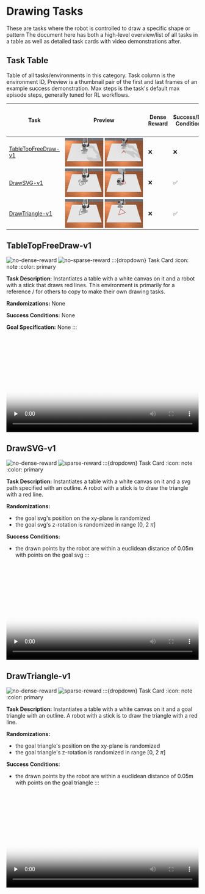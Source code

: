 <!-- THIS IS ALL GENERATED DOCUMENTATION. DO NOT MODIFY THIS FILE -->
[asset-badge]: https://img.shields.io/badge/download%20asset-yes-blue.svg
[dense-reward-badge]: https://img.shields.io/badge/dense%20reward-yes-green.svg
[sparse-reward-badge]: https://img.shields.io/badge/sparse%20reward-yes-green.svg
[no-dense-reward-badge]: https://img.shields.io/badge/dense%20reward-no-red.svg
[no-sparse-reward-badge]: https://img.shields.io/badge/sparse%20reward-no-red.svg
[demos-badge]: https://img.shields.io/badge/demos-yes-green.svg
# Drawing Tasks

These are tasks where the robot is controlled to draw a specific shape or pattern
The document here has both a high-level overview/list of all tasks in a table as well as detailed task cards with video demonstrations after.

## Task Table
Table of all tasks/environments in this category. Task column is the environment ID, Preview is a thumbnail pair of the first and last frames of an example success demonstration. Max steps is the task's default max episode steps, generally tuned for RL workflows.
<table class="table">
<thead>
<tr class="row-odd">
<th class="head"><p>Task</p></th>
<th class="head"><p>Preview</p></th>
<th class="head"><p>Dense Reward</p></th>
<th class="head"><p>Success/Fail Conditions</p></th>
<th class="head"><p>Demos</p></th>
<th class="head"><p>Max Episode Steps</p></th>
</tr>
</thead>
<tbody>
<tr class="row-odd">
<td><p><a href="#tabletopfreedraw-v1">TableTopFreeDraw-v1</a></p></td>
<td><div style='display:flex;gap:4px;align-items:center'><img style='min-width:min(50%, 100px);max-width:100px;height:auto' src='../../_static/env_thumbnails/TableTopFreeDraw-v1_rt_thumb_first.png' alt='TableTopFreeDraw-v1'> <img style='min-width:min(50%, 100px);max-width:100px;height:auto' src='../../_static/env_thumbnails/TableTopFreeDraw-v1_rt_thumb_last.png' alt='TableTopFreeDraw-v1'></div></td>
<td><p>❌</p></td>
<td><p>❌</p></td>
<td><p>❌</p></td>
<td><p>1000</p></td>
</tr>
<tr class="row-odd">
<td><p><a href="#drawsvg-v1">DrawSVG-v1</a></p></td>
<td><div style='display:flex;gap:4px;align-items:center'><img style='min-width:min(50%, 100px);max-width:100px;height:auto' src='../../_static/env_thumbnails/DrawSVG-v1_rt_thumb_first.png' alt='DrawSVG-v1'> <img style='min-width:min(50%, 100px);max-width:100px;height:auto' src='../../_static/env_thumbnails/DrawSVG-v1_rt_thumb_last.png' alt='DrawSVG-v1'></div></td>
<td><p>❌</p></td>
<td><p>✅</p></td>
<td><p>❌</p></td>
<td><p>500</p></td>
</tr>
<tr class="row-odd">
<td><p><a href="#drawtriangle-v1">DrawTriangle-v1</a></p></td>
<td><div style='display:flex;gap:4px;align-items:center'><img style='min-width:min(50%, 100px);max-width:100px;height:auto' src='../../_static/env_thumbnails/DrawTriangle-v1_rt_thumb_first.png' alt='DrawTriangle-v1'> <img style='min-width:min(50%, 100px);max-width:100px;height:auto' src='../../_static/env_thumbnails/DrawTriangle-v1_rt_thumb_last.png' alt='DrawTriangle-v1'></div></td>
<td><p>❌</p></td>
<td><p>✅</p></td>
<td><p>❌</p></td>
<td><p>300</p></td>
</tr>
</tbody>
</table>

## TableTopFreeDraw-v1

![no-dense-reward][no-dense-reward-badge]
![no-sparse-reward][no-sparse-reward-badge]
:::{dropdown} Task Card
:icon: note
:color: primary

**Task Description:**
Instantiates a table with a white canvas on it and a robot with a stick that draws red lines. This environment is primarily for a reference / for others to copy
to make their own drawing tasks.

**Randomizations:**
None

**Success Conditions:**
None

**Goal Specification:**
None
:::

<div style="display: flex; justify-content: center;">
<video preload="none" controls="True" width="100%" style="max-width: min(100%, 512px);" poster="../../_static/env_thumbnails/TableTopFreeDraw-v1_rt_thumb_first.png">
<source src="https://github.com/haosulab/ManiSkill/raw/main/figures/environment_demos/TableTopFreeDraw-v1_rt.mp4" type="video/mp4">
</video>
</div>

## DrawSVG-v1

![no-dense-reward][no-dense-reward-badge]
![sparse-reward][sparse-reward-badge]
:::{dropdown} Task Card
:icon: note
:color: primary

**Task Description:**
Instantiates a table with a white canvas on it and a svg path specified with an outline. A robot with a stick is to draw the triangle with a red line.

**Randomizations:**
- the goal svg's position on the xy-plane is randomized
- the goal svg's z-rotation is randomized in range [0, 2 $\pi$]

**Success Conditions:**
- the drawn points by the robot are within a euclidean distance of 0.05m with points on the goal svg
:::

<div style="display: flex; justify-content: center;">
<video preload="none" controls="True" width="100%" style="max-width: min(100%, 512px);" poster="../../_static/env_thumbnails/DrawSVG-v1_rt_thumb_first.png">
<source src="https://github.com/haosulab/ManiSkill/raw/figures/environment_demos/DrawSVG-v1_rt.mp4" type="video/mp4">
</video>
</div>

## DrawTriangle-v1

![no-dense-reward][no-dense-reward-badge]
![sparse-reward][sparse-reward-badge]
:::{dropdown} Task Card
:icon: note
:color: primary

**Task Description:**
Instantiates a table with a white canvas on it and a goal triangle with an outline. A robot with a stick is to draw the triangle with a red line.

**Randomizations:**
- the goal triangle's position on the xy-plane is randomized
- the goal triangle's z-rotation is randomized in range [0, 2 $\pi$]

**Success Conditions:**
- the drawn points by the robot are within a euclidean distance of 0.05m with points on the goal triangle
:::

<div style="display: flex; justify-content: center;">
<video preload="none" controls="True" width="100%" style="max-width: min(100%, 512px);" poster="../../_static/env_thumbnails/DrawTriangle-v1_rt_thumb_first.png">
<source src="https://github.com/haosulab/ManiSkill/raw/figures/environment_demos/DrawTriangle-v1_rt.mp4" type="video/mp4">
</video>
</div>
